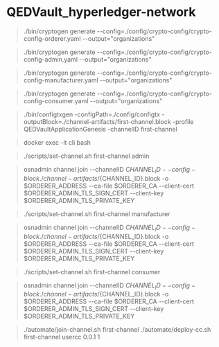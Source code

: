 # QEDVault_hyperledger-network


> ./bin/cryptogen generate --config=./config/crypto-config/crypto-config-orderer.yaml --output="organizations"

> ./bin/cryptogen generate --config=./config/crypto-config/crypto-config-admin.yaml --output="organizations"

> ./bin/cryptogen generate --config=./config/crypto-config/crypto-config-manufacturer.yaml --output="organizations"

> ./bin/cryptogen generate --config=./config/crypto-config/crypto-config-consumer.yaml --output="organizations"

> ./bin/configtxgen -configPath=./config/configtx -outputBlock=./channel-artifacts/first-channel.block -profile QEDVaultApplicationGenesis -channelID first-channel

> docker exec -it cli bash

> ./scripts/set-channel.sh first-channel admin

> osnadmin channel join --channelID $CHANNEL_ID --config-block ./channel-artifacts/${CHANNEL_ID}.block -o $ORDERER_ADDRESS --ca-file $ORDERER_CA --client-cert $ORDERER_ADMIN_TLS_SIGN_CERT --client-key $ORDERER_ADMIN_TLS_PRIVATE_KEY

> ./scripts/set-channel.sh first-channel manufacturer

> osnadmin channel join --channelID $CHANNEL_ID --config-block ./channel-artifacts/${CHANNEL_ID}.block -o $ORDERER_ADDRESS --ca-file $ORDERER_CA --client-cert $ORDERER_ADMIN_TLS_SIGN_CERT --client-key $ORDERER_ADMIN_TLS_PRIVATE_KEY

> ./scripts/set-channel.sh first-channel consumer

> osnadmin channel join --channelID $CHANNEL_ID --config-block ./channel-artifacts/${CHANNEL_ID}.block -o $ORDERER_ADDRESS --ca-file $ORDERER_CA --client-cert $ORDERER_ADMIN_TLS_SIGN_CERT --client-key $ORDERER_ADMIN_TLS_PRIVATE_KEY


> ./automate/join-channel.sh first-channel
> ./automate/deploy-cc.sh first-channel usercc 0.0.1 1